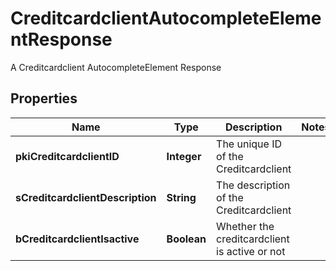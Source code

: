 

# CreditcardclientAutocompleteElementResponse

A Creditcardclient AutocompleteElement Response

## Properties

| Name | Type | Description | Notes |
|------------ | ------------- | ------------- | -------------|
|**pkiCreditcardclientID** | **Integer** | The unique ID of the Creditcardclient |  |
|**sCreditcardclientDescription** | **String** | The description of the Creditcardclient |  |
|**bCreditcardclientIsactive** | **Boolean** | Whether the creditcardclient is active or not |  |



